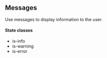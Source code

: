 ## Messages
Use messages to display information to the user.

#### State classes
* is-info
* is-warning
* is-error